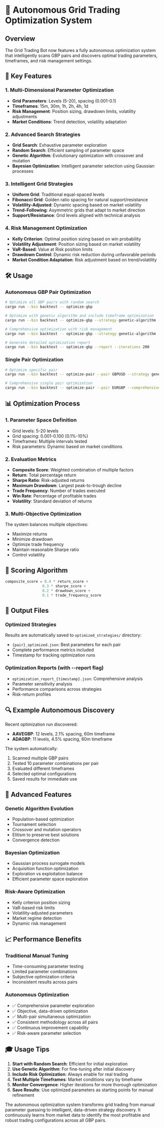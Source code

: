 # 🚀 Autonomous Grid Trading Optimization System

## Overview
The Grid Trading Bot now features a fully autonomous optimization system that intelligently scans GBP pairs and discovers optimal trading parameters, timeframes, and risk management settings.

## 🎯 Key Features

### 1. **Multi-Dimensional Parameter Optimization**
- **Grid Parameters**: Levels (5-20), spacing (0.001-0.1)
- **Timeframes**: 15m, 30m, 1h, 2h, 4h, 1d
- **Risk Management**: Position sizing, drawdown limits, volatility adjustments
- **Market Conditions**: Trend detection, volatility adaptation

### 2. **Advanced Search Strategies**
- **Grid Search**: Exhaustive parameter exploration
- **Random Search**: Efficient sampling of parameter space
- **Genetic Algorithm**: Evolutionary optimization with crossover and mutation
- **Bayesian Optimization**: Intelligent parameter selection using Gaussian processes

### 3. **Intelligent Grid Strategies**
- **Uniform Grid**: Traditional equal-spaced levels
- **Fibonacci Grid**: Golden ratio spacing for natural support/resistance
- **Volatility-Adjusted**: Dynamic spacing based on market volatility
- **Trend-Following**: Asymmetric grids that adapt to market direction
- **Support/Resistance**: Grid levels aligned with technical analysis

### 4. **Risk Management Optimization**
- **Kelly Criterion**: Optimal position sizing based on win probability
- **Volatility Adjustment**: Position sizing based on market volatility
- **VaR-Based**: Value at Risk position limits
- **Drawdown Control**: Dynamic risk reduction during unfavorable periods
- **Market Condition Adaptation**: Risk adjustment based on trend/volatility

## 🛠️ Usage

### Autonomous GBP Pair Optimization
```bash
# Optimize all GBP pairs with random search
cargo run --bin backtest -- optimize-gbp

# Optimize with genetic algorithm and include timeframe optimization
cargo run --bin backtest -- optimize-gbp --strategy genetic-algorithm --timeframes

# Comprehensive optimization with risk management
cargo run --bin backtest -- optimize-gbp --strategy genetic-algorithm --timeframes --risk-optimization --iterations 500

# Generate detailed optimization report
cargo run --bin backtest -- optimize-gbp --report --iterations 200
```

### Single Pair Optimization
```bash
# Optimize specific pair
cargo run --bin backtest -- optimize-pair --pair GBPUSD --strategy genetic-algorithm --iterations 300

# Comprehensive single pair optimization
cargo run --bin backtest -- optimize-pair --pair EURGBP --comprehensive
```

## 📊 Optimization Process

### 1. **Parameter Space Definition**
- Grid levels: 5-20 levels
- Grid spacing: 0.001-0.100 (0.1%-10%)
- Timeframes: Multiple intervals tested
- Risk parameters: Dynamic based on market conditions

### 2. **Evaluation Metrics**
- **Composite Score**: Weighted combination of multiple factors
- **Return**: Total percentage return
- **Sharpe Ratio**: Risk-adjusted returns
- **Maximum Drawdown**: Largest peak-to-trough decline
- **Trade Frequency**: Number of trades executed
- **Win Rate**: Percentage of profitable trades
- **Volatility**: Standard deviation of returns

### 3. **Multi-Objective Optimization**
The system balances multiple objectives:
- Maximize returns
- Minimize drawdown
- Optimize trade frequency
- Maintain reasonable Sharpe ratio
- Control volatility

## 🎯 Scoring Algorithm

```rust
composite_score = 0.4 * return_score +
                 0.3 * sharpe_score +
                 0.2 * drawdown_score +
                 0.1 * trade_frequency_score
```

## 📁 Output Files

### Optimized Strategies
Results are automatically saved to `optimized_strategies/` directory:
- `{pair}_optimized.json`: Best parameters for each pair
- Complete performance metrics included
- Timestamp for tracking optimization runs

### Optimization Reports (with --report flag)
- `optimization_report_{timestamp}.json`: Comprehensive analysis
- Parameter sensitivity analysis
- Performance comparisons across strategies
- Risk-return profiles

## 🔍 Example Autonomous Discovery

Recent optimization run discovered:
- **AAVEGBP**: 12 levels, 2.1% spacing, 60m timeframe
- **ADAGBP**: 11 levels, 4.5% spacing, 60m timeframe

The system automatically:
1. Scanned multiple GBP pairs
2. Tested 10 parameter combinations per pair
3. Evaluated different timeframes
4. Selected optimal configurations
5. Saved results for immediate use

## 🚀 Advanced Features

### Genetic Algorithm Evolution
- Population-based optimization
- Tournament selection
- Crossover and mutation operators
- Elitism to preserve best solutions
- Convergence detection

### Bayesian Optimization
- Gaussian process surrogate models
- Acquisition function optimization
- Exploration vs exploitation balance
- Efficient parameter space exploration

### Risk-Aware Optimization
- Kelly criterion position sizing
- VaR-based risk limits
- Volatility-adjusted parameters
- Market regime detection
- Dynamic risk management

## 📈 Performance Benefits

### Traditional Manual Tuning
- Time-consuming parameter testing
- Limited parameter combinations
- Subjective optimization criteria
- Inconsistent results across pairs

### Autonomous Optimization
- ✅ Comprehensive parameter exploration
- ✅ Objective, data-driven optimization
- ✅ Multi-pair simultaneous optimization
- ✅ Consistent methodology across all pairs
- ✅ Continuous improvement capability
- ✅ Risk-aware parameter selection

## 🎓 Usage Tips

1. **Start with Random Search**: Efficient for initial exploration
2. **Use Genetic Algorithm**: For fine-tuning after initial discovery
3. **Include Risk Optimization**: Always enable for real trading
4. **Test Multiple Timeframes**: Market conditions vary by timeframe
5. **Monitor Convergence**: Higher iterations for more thorough optimization
6. **Save Results**: Use optimized parameters as starting points for manual refinement

The autonomous optimization system transforms grid trading from manual parameter guessing to intelligent, data-driven strategy discovery. It continuously learns from market data to identify the most profitable and robust trading configurations across all GBP pairs.